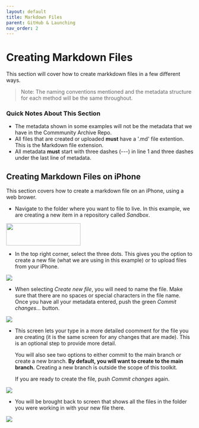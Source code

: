 ```yaml
---
layout: default
title: Markdown Files
parent: GitHub & Launching
nav_order: 2
---
```


# Creating Markdown Files
This section will cover how to create markkdown files in a few different ways. 

> Note: The naming conventions mentioned and the metadata structure for each method will be the same throughout.

### Quick Notes About This Section
- The metadata shown in some examples will not be the metadata that we have in the Commmunity Archive Repo.
- All files that are created or uploaded **must** have a '.md' file extention. This is the Markdown file extension.
- All metadata **must** start with three dashes (---) in line 1 and three dashes under the last line of metadata.

## Creating Markdown Files on iPhone
This section covers how to create a markdown file on an iPhone, using a web brower.

- Navigate to the folder where you want to file to live. In this example, we are creating a new item in a repository called *Sandbox*.

<img src=/assets/images/iphone-markdown-creation/iphone-markdown-one.jpg width="200" height="60" />

- In the top right corner, select the three dots. This gives you the option to create a new file (what we are using in this example) or to upload files from your iPhone.

![](../../assets/images/iphone-markdown-creation/iphone-markdown-two.jpg)

- When selecting *Create new file*, you will need to name the file. Make sure that there are no spaces or special characters in the file name. Once you have all your metadata entered, push the green *Commit changes...* button.

![](../../assets/images/iphone-markdown-creation/iphone-markdown-three.jpg)

- This screen lets your type in a more detailed coomment for the file you are creating (it is the same screen for any changes that are made). This is an optional step to provide more detail.
   
   You will also see two options to either commit to the main branch or create a new branch. **By default, you will want to create to the main branch.** Creating a new branch is outside the scope of this toolkit.

   If you are ready to create the file, push *Commit changes* again.

![](../../assets/images/iphone-markdown-creation/iphone-markdown-four.jpg)

- You will be brought back to screen that shows all the files in the folder you were working in with your new file there.

![](../../assets/images/iphone-markdown-creation/iphone-markdown-five.jpg)
